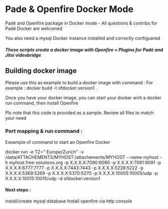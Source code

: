 # Pade & Openfire Docker Mode
Padé and Openfire package in Docker mode - All questions &amp; contribs for Padé Docker are welcomed

You also need a mysql Docker instance installed and correctly configuered

##### These scripts create a docker image with Openfire + Plugins for Padé and Jitsi videobridge


## Building docker image 
Please use this as example to build a docker image with command :
For example :
docker build -t ofdocker:version1 .

Once you have your docker image, you can start your docker wirh a docker run command, then install Openfire

Pls note that this code is provided as a sample. Review all files to match your need

### Port mapping & run command :

Exeample of command to start an Openfire Docker

docker run -e TZ=" Europe/Zurich" -v /data/ATTACHEMENTS/MYHOST:/attachements/MYHOST --name myhost -h myhost.free-solutions.org  -p X.X.X.X:7090:9090 -p X.X.X.X:7091:9091 -p X.X.X.X:6777:7777 -p X.X.X.X:7443:7443 -p X.X.X.X:5228:5222 -p X.X.X.X:5369:5269 -p X.X.X.X:5370:5270 -p X.X.X.X:10005:10005/udp  -p X.X.X.X:10015:10015/udp -d ofdocker:version1

#### Next steps : 

install/create mysql database
Install openfire via http console





